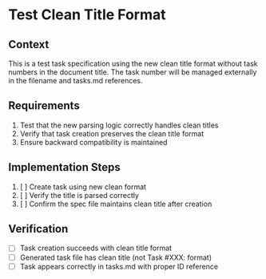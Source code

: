 # Test Clean Title Format

## Context

This is a test task specification using the new clean title format without task numbers in the document title. The task number will be managed externally in the filename and tasks.md references.

## Requirements

1. Test that the new parsing logic correctly handles clean titles
2. Verify that task creation preserves the clean title format
3. Ensure backward compatibility is maintained

## Implementation Steps

1. [ ] Create task using new clean format
2. [ ] Verify the title is parsed correctly
3. [ ] Confirm the spec file maintains clean title after creation

## Verification

- [ ] Task creation succeeds with clean title format
- [ ] Generated task file has clean title (not Task #XXX: format)
- [ ] Task appears correctly in tasks.md with proper ID reference
